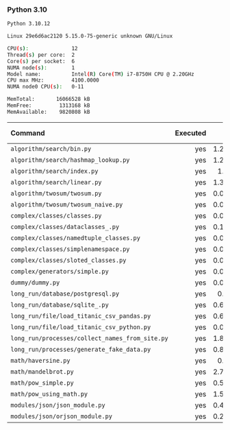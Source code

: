 ### **Python 3.10**

```bash
Python 3.10.12

Linux 29e6d6ac2120 5.15.0-75-generic unknown GNU/Linux

CPU(s):              12
Thread(s) per core:  2
Core(s) per socket:  6
NUMA node(s):        1
Model name:          Intel(R) Core(TM) i7-8750H CPU @ 2.20GHz
CPU max MHz:         4100.0000
NUMA node0 CPU(s):   0-11

MemTotal:       16066528 kB
MemFree:         1313168 kB
MemAvailable:    9820808 kB
```

| Command | Executed | Mean [s] | Stddev [s] | Median [s] | Min [s] | Max [s] | Memory [MB] |
|:---|---:|---:|---:|---:|---:|---:|---:|
| `algorithm/search/bin.py` | yes | 1.26132 | 0.02203 | 1.25447 | 1.23716 | 1.30216 | 31.56289 |
| `algorithm/search/hashmap_lookup.py` | yes | 1.24706 | 0.01221 | 1.24757 | 1.22044 | 1.26395 | 32.11445 |
| `algorithm/search/index.py` | yes | 1.2691 | 0.01184 | 1.27386 | 1.24781 | 1.28229 | 31.66016 |
| `algorithm/search/linear.py` | yes | 1.30882 | 0.0109 | 1.31033 | 1.29043 | 1.32398 | 31.59492 |
| `algorithm/twosum/twosum.py` | yes | 0.07892 | 0.00134 | 0.07875 | 0.07755 | 0.08217 | 22.30234 |
| `algorithm/twosum/twosum_naive.py` | yes | 0.07827 | 0.00035 | 0.07828 | 0.07761 | 0.07879 | 22.26211 |
| `complex/classes/classes.py` | yes | 0.04351 | 0.00112 | 0.04302 | 0.04266 | 0.0458 | 23.83359 |
| `complex/classes/dataclasses_.py` | yes | 0.12341 | 0.00171 | 0.12263 | 0.12178 | 0.12654 | 23.42617 |
| `complex/classes/namedtuple_classes.py` | yes | 0.09023 | 0.00063 | 0.09016 | 0.08935 | 0.09115 | 23.3457 |
| `complex/classes/simplenamespace.py` | yes | 0.04587 | 0.00086 | 0.04556 | 0.04505 | 0.04772 | 24.07305 |
| `complex/classes/sloted_classes.py` | yes | 0.04349 | 0.00106 | 0.04317 | 0.04273 | 0.04628 | 23.78945 |
| `complex/generators/simple.py` | yes | 0.06113 | 0.00104 | 0.06089 | 0.06002 | 0.06366 | 23.49219 |
| `dummy/dummy.py` | yes | 0.02952 | 0.00043 | 0.02936 | 0.02923 | 0.03061 | 22.87578 |
| `long_run/database/postgresql.py` | yes | 0.1527 | 0.00164 | 0.15247 | 0.15087 | 0.157 | 26.47148 |
| `long_run/database/sqlite_.py` | yes | 0.61714 | 0.00888 | 0.61407 | 0.61002 | 0.63732 | 65.5582 |
| `long_run/file/load_titanic_csv_pandas.py` | yes | 0.65997 | 0.00595 | 0.65944 | 0.65323 | 0.67292 | 63.54531 |
| `long_run/file/load_titanic_csv_python.py` | yes | 0.07007 | 0.00153 | 0.06975 | 0.06884 | 0.07423 | 22.60273 |
| `long_run/processes/collect_names_from_site.py` | yes | 1.86274 | 0.02267 | 1.86095 | 1.83698 | 1.91582 | 44.15117 |
| `long_run/processes/generate_fake_data.py` | yes | 0.83544 | 0.00622 | 0.83512 | 0.8252 | 0.84676 | 67.46289 |
| `math/haversine.py` | yes | 0.9127 | 0.01255 | 0.91052 | 0.89655 | 0.93302 | 22.40156 |
| `math/mandelbrot.py` | yes | 2.73445 | 0.02342 | 2.72439 | 2.70771 | 2.77519 | 42.72305 |
| `math/pow_simple.py` | yes | 0.59281 | 0.00623 | 0.5904 | 0.58696 | 0.60413 | 22.37344 |
| `math/pow_using_math.py` | yes | 1.54485 | 0.02335 | 1.54151 | 1.51276 | 1.58291 | 22.43789 |
| `modules/json/json_module.py` | yes | 0.44899 | 0.00502 | 0.4505 | 0.44012 | 0.45424 | 22.48125 |
| `modules/json/orjson_module.py` | yes | 0.26201 | 0.00249 | 0.26204 | 0.25817 | 0.26565 | 23.00703 |
